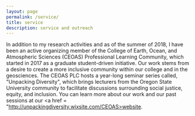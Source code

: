 ```yaml
---
layout: page
permalink: /service/
title: service
description: service and outreach
---
```


In addition to my research activities and as of the summer of 2018, I have been an active organizing member of the College of Earth, Ocean, and Atmospheric Sciences (CEOAS) Professional Learning Community, which started in 2017 as a graduate student-driven initiative. Our work stems from a desire to create a more inclusive community within our college and in the geosciences. The CEOAS PLC hosts a year-long seminar series called, "Unpacking Diversity", which brings lecturers from the Oregon State University community to facilitate discussions surrounding social justice, equity, and inclusion. You can learn more about our work and our past sessions at our <a href = "http://unpackingdiversity.wixsite.com/CEOAS>website</a>.


